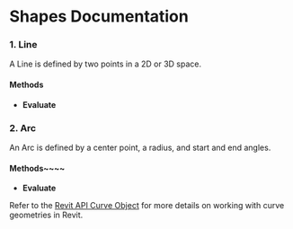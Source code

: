 # Shapes Documentation

### 1. Line
A Line is defined by two points in a 2D or 3D space.

#### Methods
- **Evaluate**

### 2. Arc
An Arc is defined by a center point, a radius, and start and end angles.

#### Methods~~~~
- **Evaluate**


Refer to the [Revit API Curve Object](https://www.revitapidocs.com/2023/00f449d5-911f-205b-99f8-88f180ab5104.htm) for more details on working with curve geometries in Revit.
